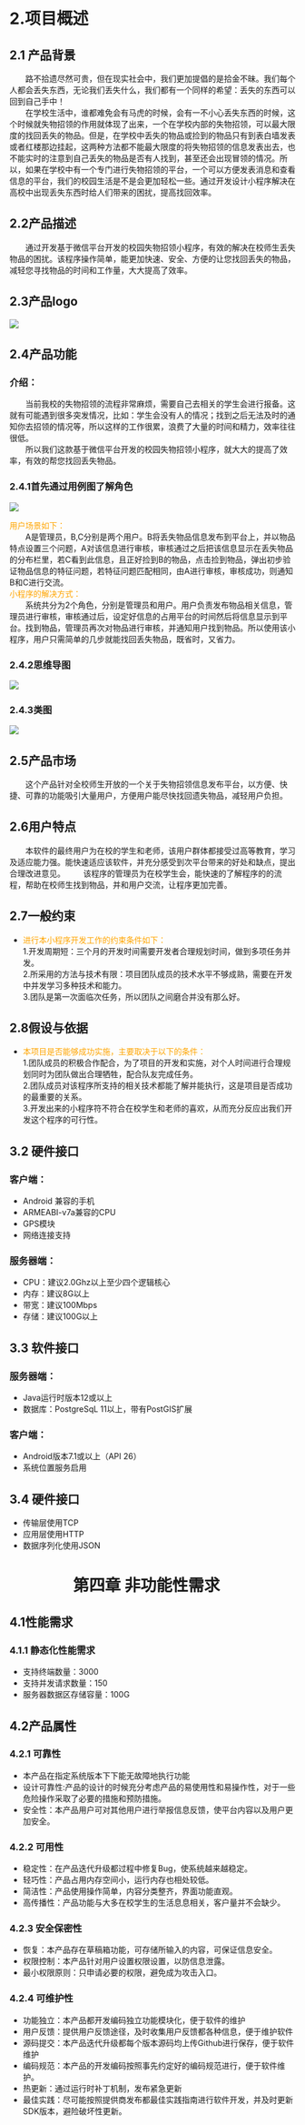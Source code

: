 
# 2.项目概述
## 2.1 产品背景
&emsp;&emsp;路不拾遗尽然可贵，但在现实社会中，我们更加提倡的是拾金不昧。我们每个人都会丢失东西，无论我们丢失什么，我们都有一个同样的希望：丢失的东西可以回到自己手中！<br>
&emsp;&emsp;在学校生活中，谁都难免会有马虎的时候，会有一不小心丢失东西的时候，这个时候就失物招领的作用就体现了出来，一个在学校内部的失物招领，可以最大限度的找回丢失的物品。但是，在学校中丢失的物品或捡到的物品只有到表白墙发表或者红楼那边挂起，这两种方法都不能最大限度的将失物招领的信息发表出去，也不能实时的注意到自己丢失的物品是否有人找到，甚至还会出现冒领的情况。所以，如果在学校中有一个专门进行失物招领的平台，一个可以方便发表消息和查看信息的平台，我们的校园生活是不是会更加轻松一些。通过开发设计小程序解决在高校中出现丢失东西时给人们带来的困扰，提高找回效率。
## 2.2产品描述
&emsp;&emsp;通过开发基于微信平台开发的校园失物招领小程序，有效的解决在校师生丢失物品的困扰。该程序操作简单，能更加快速、安全、方便的让您找回丢失的物品，减轻您寻找物品的时间和工作量，大大提高了效率。
## 2.3产品logo
![](https://img2020.cnblogs.com/blog/1930403/202003/1930403-20200331171623366-858566499.png)
## 2.4产品功能
### 介绍：
&emsp;&emsp;当前我校的失物招领的流程非常麻烦，需要自己去相关的学生会进行报备。这就有可能遇到很多突发情况，比如：学生会没有人的情况；找到之后无法及时的通知你去招领的情况等，所以这样的工作很累，浪费了大量的时间和精力，效率往往很低。<br>
&emsp;&emsp;所以我们这款基于微信平台开发的校园失物招领小程序，就大大的提高了效率，有效的帮您找回丢失物品。
### 2.4.1首先通过用例图了解角色
![](https://img2020.cnblogs.com/blog/1930403/202003/1930403-20200331173605969-1216522452.jpg)

<span style="color:orange">用户场景如下：</span><br>
&emsp;&emsp;A是管理员，B,C分别是两个用户。B将丢失物品信息发布到平台上，并以物品特点设置三个问题，A对该信息进行审核，审核通过之后把该信息显示在丢失物品的分布栏里，若C看到此信息，且正好捡到B的物品，点击捡到物品，弹出初步验证物品信息的特征问题，若特征问题匹配相同，由A进行审核，审核成功，则通知B和C进行交流。<br>
<span style="color:orange">小程序的解决方式：</span><br>
&emsp;&emsp;系统共分为2个角色，分别是管理员和用户。用户负责发布物品相关信息，管理员进行审核，审核通过后，设定好信息的占用平台的时间然后将信息显示到平台。找到物品，管理员再次对物品进行审核，并通知用户找到物品。所以使用该小程序，用户只需简单的几步就能找回丢失物品，既省时，又省力。
### 2.4.2思维导图
![](https://img2020.cnblogs.com/blog/1930403/202003/1930403-20200331172838112-852848822.png)

### 2.4.3类图
![](https://img2020.cnblogs.com/blog/1930403/202003/1930403-20200331172847942-2112497918.png)

## 2.5产品市场
  &emsp;&emsp;这个产品针对全校师生开放的一个关于失物招领信息发布平台，以方便、快捷、可靠的功能吸引大量用户，方便用户能尽快找回遗失物品，减轻用户负担。
## 2.6用户特点
&emsp;&emsp;本软件的最终用户为在校的学生和老师，该用户群体都接受过高等教育，学习及适应能力强。能快速适应该软件，并充分感受到次平台带来的好处和缺点，提出合理改进意见。
&emsp;&emsp;该程序的管理员为在校学生会，能快速的了解程序的的流程，帮助在校师生找到物品，并和用户交流，让程序更加完善。
## 2.7一般约束
- <span style="color:orange">进行本小程序开发工作的约束条件如下：</span><br>
1.开发周期短：三个月的开发时间需要开发者合理规划时间，做到多项任务并发。<br>
2.所采用的方法与技术有限：项目团队成员的技术水平不够成熟，需要在开发中并发学习多种技术和能力。<br>
3.团队是第一次面临次任务，所以团队之间磨合并没有那么好。
## 2.8假设与依据
- <span style="color:orange">本项目是否能够成功实施，主要取决于以下的条件：</span><br>
1.团队成员的积极合作配合，为了项目的开发和实施，对个人时间进行合理规划同时为团队做出合理牺牲，配合队友完成任务。<br>
2.团队成员对该程序所支持的相关技术都能了解并能执行，这是项目是否成功的最重要的关系。<br>
3.开发出来的小程序符不符合在校学生和老师的喜欢，从而充分反应出我们开发这个程序的可行性。
 
 ## 3.2 硬件接口
 ### 客户端：
- Android 兼容的手机
- ARMEABI-v7a兼容的CPU
- GPS模块
- 网络连接支持
 ### 服务器端：
- CPU：建议2.0Ghz以上至少四个逻辑核心
- 内存：建议8G以上
- 带宽：建议100Mbps
- 存储：建议100G以上
 ## 3.3 软件接口
 ### 服务器端：
- Java运行时版本12或以上        
- 数据库：PostgreSqL 11以上，带有PostGIS扩展
 ### 客户端：
- Android版本7.1或以上（API 26）
- 系统位置服务启用
## 3.4 硬件接口
- 传输层使用TCP
- 应用层使用HTTP
- 数据序列化使用JSON
#     &emsp;&emsp;&emsp;&emsp;第四章 非功能性需求
## 4.1性能需求
  ### 4.1.1 静态化性能需求
- 支持终端数量：3000
- 支持并发请求数量：150
- 服务器数据区存储容量：100G
## 4.2产品属性
 ### 4.2.1 可靠性
- 本产品在指定系统版本下下能无故障地执行功能
- 设计可靠性:产品的设计的时候充分考虑产品的易使用性和易操作性，对于一些危险操作采取了必要的措施和预防措施。
- 安全性：本产品用户可对其他用户进行举报信息反馈，使平台内容以及用户更加安全。
 ### 4.2.2 可用性
- 稳定性：在产品迭代升级都过程中修复Bug，使系统越来越稳定。
- 轻巧性：产品占用内存空间小，运行内存也相处较低。
- 简洁性：产品使用操作简单，内容分类整齐，界面功能直观。
- 高传播性：产品功能与大多在校学生的生活息息相关，客户量并不会缺少。
### 4.2.3 安全保密性
- 恢复：本产品存在草稿箱功能，可存储所输入的内容，可保证信息安全。
- 权限控制：本产品针对用户设置权限设置，以防信息泄露。
- 最小权限原则：只申请必要的权限，避免成为攻击入口。
### 4.2.4 可维护性
- 功能独立：本产品都开发编码独立功能模块化，便于软件的维护
- 用户反馈：提供用户反馈途径，及时收集用户反馈都各种信息，便于维护软件
- 源码提交：本产品迭代升级都每个版本源码均上传Github进行保存，便于软件维护
- 编码规范：本产品的开发编码按照事先约定好的编码规范进行，便于软件维护。
- 热更新：通过运行时补丁机制，发布紧急更新
- 最佳实践：尽可能按照提供商发布都最佳实践指南进行软件开发，并及时更新SDK版本，避险破坏性更新。

